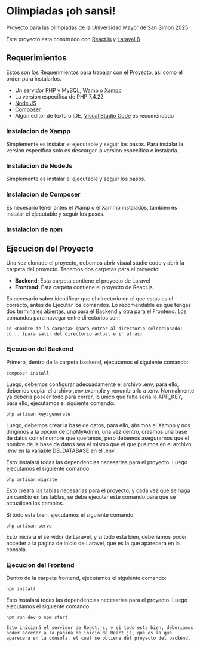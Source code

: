# Olimpiadas ¡oh sansi!
Proyecto para las olimpiadas de la Universidad Mayor de San Simon 2025

Este proyecto esta construido con [React.js](https://react.dev/learn) y [Laravel 8](https://laravel.com/api/8.x/)
## Requerimientos
Estos son los Requerimientos para trabajar con el Proyecto, asi como el orden para instalarlos.
- Un servidor PHP y MySQL, [Wamp](https://sourceforge.net/projects/wampserver/) o [Xampp](https://www.apachefriends.org/es/download.html)
- La version especifica de PHP 7.4.22
- [Node JS](https://nodejs.org/dist/v20.9.0/node-v20.9.0-x64.msi)
- [Composer](https://getcomposer.org/Composer-Setup.exe)
- Algún editor de texto o IDE, [Visual Studio Code](https://code.visualstudio.com/download) es recomendado

### Instalacion de Xampp
Simplemente es instalar el ejecutable y seguir los pasos. Para instalar  la version especifica solo es descargar la version especifica e instalarla.
### Instalacion de NodeJs
Simplemente es instalar el ejecutable y seguir los pasos.
### Instalacion de Composer
Es necesario tener antes el Wamp o el Xammp instalados, tambien es instalar el ejecutable y seguir los pasos.
### Instalacion de npm

## Ejecucion del Proyecto
Una vez clonado el proyecto, debemos abrir visual studio code y abrir la carpeta del proyecto.
Tenemos dos carpetas para el proyecto:
- **Backend**: Esta carpeta contiene el proyecto de Laravel
- **Frontend**: Esta carpeta contiene el proyecto de React.js
  
Es necesario saber identificar que el directorio en el que estas es el correcto, antes de Ejecutar los comandos.
Lo recomendable es que tengas dos terminales abiertas, una para el Backend y otra para el Frontend.
Los comandos para navegar entre directorios son:
```
cd <nombre de la carpeta> (para entrar al directorio seleccionado) 
cd .. (para salir del directorio actual e ir atrás)
```
### Ejecucion del Backend


Primero, dentro de la carpeta backend, ejecutamos el siguiente comando:
```
composer install
```

Luego, debemos configurar adecuadamente el archivo .env, para ello, debemos copiar el archivo .env.example y renombrarlo a .env. Normalmente ya deberia poseer todo para correr, lo unico que falta seria la APP_KEY, para ello, ejecutamos el siguiente comando:
```
php artisan key:generate
```
Luego, debemos crear la base de datos, para ello, abrimos el Xampp y nos dirigimos a la opcion de phpMyAdmin, una vez dentro, creamos una base de datos con el nombre que queramos, pero debemos asegurarnos que el nombre de la base de datos sea el mismo que el que pusimos en el archivo .env en la variable DB_DATABASE en el .env.


Esto instalará todas las dependencias necesarias para el proyecto.
Luego ejecutamos el siguiente comando:
```
php artisan migrate
```
Esto creará las tablas necesarias para el proyecto, y cada vez que se haga un cambio en las tablas, se debe ejecutar este comando para que se actualicen los cambios.


Si todo esta bien, ejecutamos el siguiente comando:
```
php artisan serve
```
Esto iniciará el servidor de Laravel, y si todo esta bien, deberiamos poder acceder a la pagina de inicio de Laravel, que es la que aparecera en la consola.

### Ejecucion del Frontend
Dentro de la carpeta frontend, ejecutamos el siguiente comando:
```
npm install
```
Esto instalará todas las dependencias necesarias para el proyecto.
Luego ejecutamos el siguiente comando:
```
npm run dev o npm start
```

```
Esto iniciará el servidor de React.js, y si todo esta bien, deberiamos poder acceder a la pagina de inicio de React.js, que es la que aparecera en la consola, el cual se obtiene del proyecto del backend.

